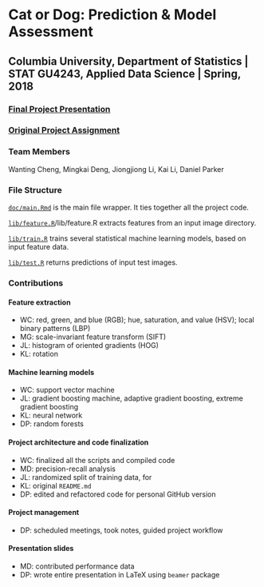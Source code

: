 # Cat or Dog: Prediction & Model Assessment

## Columbia University, Department of Statistics | STAT GU4243,  Applied Data Science | Spring, 2018

### [Final Project Presentation](doc/Presentation/ADS_P2_G6_Presentation.pdf)

### [Original Project Assignment](doc/project2_desc.md)

### Team Members
Wanting Cheng, Mingkai Deng, Jiongjiong Li, Kai Li, Daniel Parker

### File Structure
[`doc/main.Rmd`](doc/main.R) is the main file wrapper. It ties together all the project code.

[`lib/feature.R`](lib/feature.R)/lib/feature.R extracts features from an input image directory.

[`lib/train.R`](lib/train.R) trains several statistical machine learning models, based on input feature data.

[`lib/test.R`](lib/test.R) returns predictions of input test images.

### Contributions
#### Feature extraction
+ WC: red, green, and blue (RGB); hue, saturation, and value (HSV); local binary patterns (LBP)
+ MG: scale-invariant feature transform (SIFT)
+ JL: histogram of oriented gradients (HOG)
+ KL: rotation

#### Machine learning models
+ WC: support vector machine
+ JL: gradient boosting machine, adaptive gradient boosting, extreme gradient boosting
+ KL: neural network
+ DP: random forests

#### Project architecture and code finalization
+ WC: finalized all the scripts and compiled code
+ MD: precision-recall analysis
+ JL: randomized split of training data, for 
+ KL: original `README.md` 
+ DP: edited and refactored code for personal GitHub version

#### Project management
+ DP: scheduled meetings, took notes, guided project workflow

#### Presentation slides
+ MD: contributed performance data
+ DP: wrote entire presentation in LaTeX using `beamer` package
